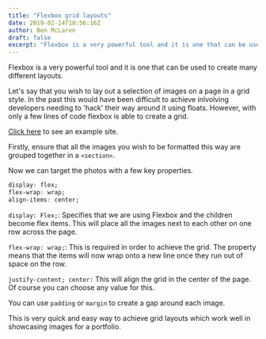 ```yaml
---
title: "Flexbox grid layouts"
date: 2019-02-14T10:56:16Z
author: Ben McLaren
draft: false
excerpt: "Flexbox is a very powerful tool and it is one that can be used to create layouts as well as responsive navigation bars."
---
```


Flexbox is a very powerful tool and it is one that can be used to create many different layouts.

Let's say that you wish to lay out a selection of images on a page in a grid style. In the past this would have been difficult to achieve inlvolving developers needing to 'hack' their way around it using floats. However, with only a few lines of code flexbox is able to create a grid.

<a class="email" href="https://boycefolio.superhi.com/" target="_blank">Click here</a> to see an example site.

Firstly, ensure that all the images you wish to be formatted this way are grouped together in a `<section>`.

Now we can target the photos with a few key properties.

``` css
display: flex;
flex-wrap: wrap;
align-items: center;
```

`display: Flex;`: Specifies that we are using Flexbox and the children become flex items. This will place all the images next to each other on one row across the page.

`flex-wrap: wrap;`: This is required in order to achieve the grid. The property means that the items will now wrap onto a new line once they run out of space on the row.

`justify-content; center:` This will align the grid in the center of the page. Of course you can choose any value for this.

You can use `padding` or `margin` to create a gap around each image.

This is very quick and easy way to achieve grid layouts which work well in showcasing images for a portfolio.
